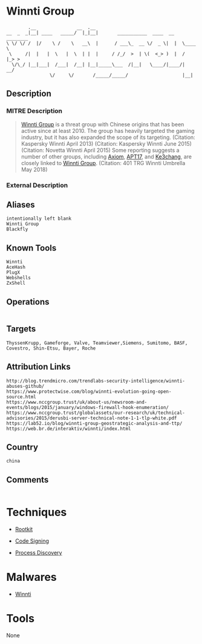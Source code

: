 
# Winnti Group

```
        .__               __  .__                                        
__  _  _|__| ____   _____/  |_|__|       ___________  ____  __ ________  
\ \/ \/ /  |/    \ /    \   __\  |      / ___\_  __ \/  _ \|  |  \____ \ 
 \     /|  |   |  \   |  \  | |  |     / /_/  >  | \(  <_> )  |  /  |_> >
  \/\_/ |__|___|  /___|  /__| |__|_____\___  /|__|   \____/|____/|   __/ 
                \/     \/       /_____/_____/                    |__|    

```

## Description

### MITRE Description

> [Winnti Group](https://attack.mitre.org/groups/G0044) is a threat group with Chinese origins that has been active since at least 2010. The group has heavily targeted the gaming industry, but it has also expanded the scope of its targeting. (Citation: Kaspersky Winnti April 2013) (Citation: Kaspersky Winnti June 2015) (Citation: Novetta Winnti April 2015) Some reporting suggests a number of other groups, including [Axiom](https://attack.mitre.org/groups/G0001), [APT17](https://attack.mitre.org/groups/G0025), and [Ke3chang](https://attack.mitre.org/groups/G0004), are closely linked to [Winnti Group](https://attack.mitre.org/groups/G0044). (Citation: 401 TRG Winnti Umbrella May 2018)

### External Description

> 

## Aliases

```
intentionally left blank
Winnti Group
Blackfly
```

## Known Tools

```
Winnti
AceHash
PlugX
Webshells
ZxShell
```

## Operations

```

```

## Targets

```
ThyssenKrupp, Gameforge, Valve, Teamviewer,Siemens, Sumitomo, BASF, Covestro, Shin-Etsu, Bayer, Roche
```

## Attribution Links

```
http://blog.trendmicro.com/trendlabs-security-intelligence/winnti-abuses-github/
https://www.protectwise.com/blog/winnti-evolution-going-open-source.html
https://www.nccgroup.trust/uk/about-us/newsroom-and-events/blogs/2015/january/windows-firewall-hook-enumeration/
https://www.nccgroup.trust/globalassets/our-research/uk/technical-advisories/2015/derusbi-server-technical-note-1-1-tlp-white.pdf
https://lab52.io/blog/winnti-group-geostrategic-analysis-and-ttp/
https://web.br.de/interaktiv/winnti/index.html
```

## Country

```
china
```

## Comments

```

```

# Techniques


* [Rootkit](../techniques/Rootkit.md)

* [Code Signing](../techniques/Code-Signing.md)
    
* [Process Discovery](../techniques/Process-Discovery.md)
    

# Malwares


* [Winnti](../malwares/Winnti.md)


# Tools

None
